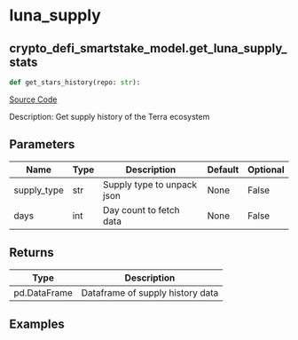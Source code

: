 # luna_supply

## crypto_defi_smartstake_model.get_luna_supply_stats

```python
def get_stars_history(repo: str):
```
[Source Code](https://github.com/OpenBB-finance/OpenBBTerminal/tree/main/openbb_terminal/cryptocurrency/defi/smartstake_model.py#L13)

Description: Get supply history of the Terra ecosystem

## Parameters

| Name | Type | Description | Default | Optional |
| ---- | ---- | ----------- | ------- | -------- |
| supply_type | str | Supply type to unpack json | None | False |
| days | int | Day count to fetch data | None | False |

## Returns

| Type | Description |
| ---- | ----------- |
| pd.DataFrame | Dataframe of supply history data |

## Examples

